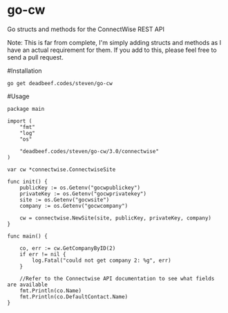 # go-cw
Go structs and methods for the ConnectWise REST API

Note: This is far from complete, I'm simply adding structs and methods as I have an actual requirement for them. If you add to this, please feel free to send a pull request.

#Installation
```
go get deadbeef.codes/steven/go-cw
```

#Usage
```
package main

import (
	"fmt"
	"log"
	"os"

	"deadbeef.codes/steven/go-cw/3.0/connectwise"
)

var cw *connectwise.ConnectwiseSite

func init() {
	publicKey := os.Getenv("gocwpublickey")
	privateKey := os.Getenv("gocwprivatekey")
	site := os.Getenv("gocwsite")
	company := os.Getenv("gocwcompany")

	cw = connectwise.NewSite(site, publicKey, privateKey, company)
}

func main() {

	co, err := cw.GetCompanyByID(2)
	if err != nil {
		log.Fatal("could not get company 2: %g", err)
	}

	//Refer to the Connectwise API documentation to see what fields are available
	fmt.Println(co.Name)
	fmt.Println(co.DefaultContact.Name)
}

```

